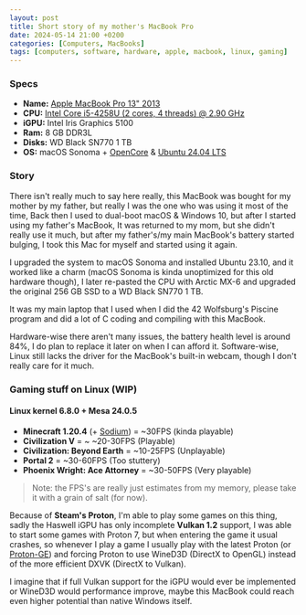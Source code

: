 ```yaml
---
layout: post
title: Short story of my mother's MacBook Pro
date: 2024-05-14 21:00 +0200
categories: [Computers, MacBooks]
tags: [computers, software, hardware, apple, macbook, linux, gaming]
---
```


### Specs

- **Name:** [Apple MacBook Pro 13" 2013](https://everymac.com/systems/apple/macbook_pro/specs/macbook-pro-core-i5-2.4-13-late-2013-retina-display-specs.html)
- **CPU:** [Intel Core i5-4258U (2 cores, 4 threads) @ 2.90 GHz](https://www.intel.com/content/www/us/en/products/sku/75990/intel-core-i54258u-processor-3m-cache-up-to-2-90-ghz/specifications.html)
- **iGPU:** Intel Iris Graphics 5100
- **Ram:** 8 GB DDR3L
- **Disks:** WD Black SN770 1 TB
- **OS:** macOS Sonoma + [OpenCore](https://github.com/dortania/OpenCore-Legacy-Patcher) & [Ubuntu 24.04 LTS](https://ubuntu.com/desktop)

### Story

There isn't really much to say here really, this MacBook was bought for my mother by my father, but really I was the one who was using it most of the time, Back then I used to dual-boot macOS & Windows 10, but after I started using my father's MacBook, It was returned to my mom, but she didn't really use it much, but after my father's/my main MacBook's battery started bulging, I took this Mac for myself and started using it again.

I upgraded the system to macOS Sonoma and installed Ubuntu 23.10, and it worked like a charm (macOS Sonoma is kinda unoptimized for this old hardware though), I later re-pasted the CPU with Arctic MX-6 and upgraded the original 256 GB SSD to a WD Black SN770 1 TB.

It was my main laptop that I used when I did the 42 Wolfsburg's Piscine program and did a lot of C coding and compiling with this MacBook.

Hardware-wise there aren't many issues, the battery health level is around 84%, I do plan to replace it later on when I can afford it. Software-wise, Linux still lacks the driver for the MacBook's built-in webcam, though I don't really care for it much.

### Gaming stuff on Linux (WIP)

#### **Linux kernel 6.8.0 + Mesa 24.0.5**

- **Minecraft 1.20.4** (+ [Sodium](https://github.com/CaffeineMC/sodium-fabric)) = ~30FPS (kinda playable)
- **Civilization V** = ~ ~20-30FPS (Playable)
- **Civilization: Beyond Earth** = ~10-25FPS (Unplayable)
- **Portal 2** = ~30-60FPS (Too stuttery)
- **Phoenix Wright: Ace Attorney** = ~30-50FPS (Very playable)

> Note: the FPS's are really just estimates from my memory, please take it with a grain of salt (for now).

Because of **Steam's Proton**, I'm able to play some games on this thing, sadly the Haswell iGPU has only incomplete **Vulkan 1.2** support, I was able to start some games with Proton 7, but when entering the game it usual crashes, so whenever I play a game I usually play with the latest Proton (or [Proton-GE](https://github.com/GloriousEggroll/proton-ge-custom)) and forcing Proton to use WineD3D (DirectX to OpenGL) instead of the more efficient DXVK (DirectX to Vulkan).

I imagine that if full Vulkan support for the iGPU would ever be implemented or WineD3D would performance improve, maybe this MacBook could reach even higher potential than native Windows itself.
